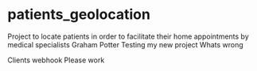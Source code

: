 # patients_geolocation
Project to locate patients in order to facilitate their home appointments by medical specialists
Graham Potter
Testing my new project 
Whats wrong

Clients
webhook
Please work

